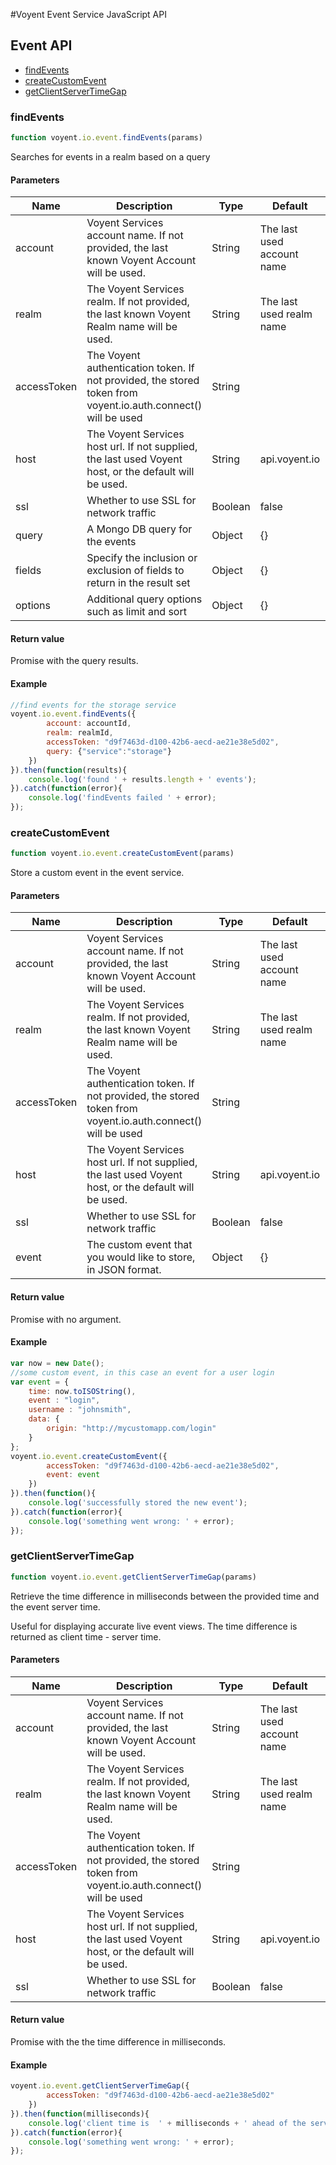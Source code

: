 #Voyent Event Service JavaScript API

## Event API

* [findEvents](#findEvents)
* [createCustomEvent](#createCustomEvent)
* [getClientServerTimeGap](#getClientServerTimeGap)

### <a name="findEvents"></a>findEvents

```javascript
function voyent.io.event.findEvents(params)
```

Searches for events in a realm based on a query

#### Parameters

| Name | Description | Type | Default | Required |
| ---- | ----------- | ---- | ------- | -------- |
| account | Voyent Services account name. If not provided, the last known Voyent Account will be used. | String | The last used account name | false |
| realm | The Voyent Services realm. If not provided, the last known Voyent Realm name will be used. | String | The last used realm name | false |
| accessToken | The Voyent authentication token. If not provided, the stored token from voyent.io.auth.connect() will be used | String | | false |
| host | The Voyent Services host url. If not supplied, the last used Voyent host, or the default will be used. | String | api.voyent.io | false |
| ssl | Whether to use SSL for network traffic | Boolean | false | false |
| query | A Mongo DB query for the events | Object | {} | false |
| fields | Specify the inclusion or exclusion of fields to return in the result set | Object | {} | false |
| options | Additional query options such as limit and sort | Object | {} | false |


#### Return value

Promise with the query results.

#### Example

```javascript
//find events for the storage service
voyent.io.event.findEvents({
		account: accountId,
		realm: realmId,
		accessToken: "d9f7463d-d100-42b6-aecd-ae21e38e5d02",
		query: {"service":"storage"}
	})
}).then(function(results){
	console.log('found ' + results.length + ' events');
}).catch(function(error){
	console.log('findEvents failed ' + error);
});
```

### <a name="createCustomEvent"></a>createCustomEvent

```javascript
function voyent.io.event.createCustomEvent(params)
```

Store a custom event in the event service.

#### Parameters

| Name | Description | Type | Default | Required |
| ---- | ----------- | ---- | ------- | -------- |
| account | Voyent Services account name. If not provided, the last known Voyent Account will be used. | String | The last used account name | false |
| realm | The Voyent Services realm. If not provided, the last known Voyent Realm name will be used. | String | The last used realm name | false |
| accessToken | The Voyent authentication token. If not provided, the stored token from voyent.io.auth.connect() will be used | String | | false |
| host | The Voyent Services host url. If not supplied, the last used Voyent host, or the default will be used. | String | api.voyent.io | false |
| ssl | Whether to use SSL for network traffic | Boolean | false | false |
| event | The custom event that you would like to store, in JSON format. | Object | {} | true |

#### Return value

Promise with no argument.

#### Example

```javascript
var now = new Date();
//some custom event, in this case an event for a user login
var event = {
	time: now.toISOString(),
	event : "login",
    username : "johnsmith",
    data: {
    	origin: "http://mycustomapp.com/login"
    }
};
voyent.io.event.createCustomEvent({
		accessToken: "d9f7463d-d100-42b6-aecd-ae21e38e5d02",
		event: event
	})
}).then(function(){
	console.log('successfully stored the new event');
}).catch(function(error){
	console.log('something went wrong: ' + error);
});
```

### <a name="getClientServerTimeGap"></a>getClientServerTimeGap

```javascript
function voyent.io.event.getClientServerTimeGap(params)
```

Retrieve the time difference in milliseconds between the provided time and the event server time.

Useful for displaying accurate live event views. The time difference is returned as
client time - server time.

#### Parameters

| Name | Description | Type | Default | Required |
| ---- | ----------- | ---- | ------- | -------- |
| account | Voyent Services account name. If not provided, the last known Voyent Account will be used. | String | The last used account name | false |
| realm | The Voyent Services realm. If not provided, the last known Voyent Realm name will be used. | String | The last used realm name | false |
| accessToken | The Voyent authentication token. If not provided, the stored token from voyent.io.auth.connect() will be used | String | | false |
| host | The Voyent Services host url. If not supplied, the last used Voyent host, or the default will be used. | String | api.voyent.io | false |
| ssl | Whether to use SSL for network traffic | Boolean | false | false |

#### Return value

Promise with the the time difference in milliseconds.

#### Example

```javascript
voyent.io.event.getClientServerTimeGap({
		accessToken: "d9f7463d-d100-42b6-aecd-ae21e38e5d02"
	})
}).then(function(milliseconds){
	console.log('client time is  ' + milliseconds + ' ahead of the server');
}).catch(function(error){
	console.log('something went wrong: ' + error);
});
```